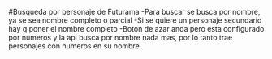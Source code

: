  #Busqueda por personaje de Futurama 
 -Para buscar se busca por nombre, ya se sea nombre completo o parcial
 -Si se quiere un personaje secundario hay q poner el nombre completo
 -Boton de azar anda pero esta configurado por numeros y la api busca por nombre nada mas, por lo tanto trae personajes con numeros en su nombre
